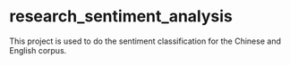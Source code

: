 # research_sentiment_analysis

This project is used to do the sentiment classification for the Chinese and English corpus.
